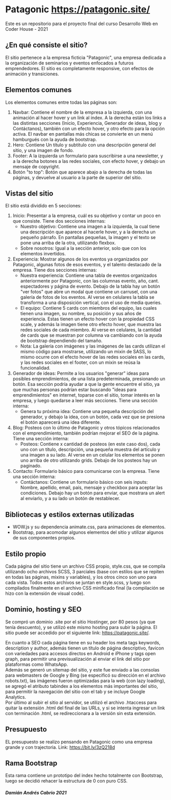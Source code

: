 # Patagonic https://patagonic.site/
Este es un repositorio para el proyecto final del curso Desarrollo Web en Coder House - 2021

## ¿En qué consiste el sitio?
El sitio pertenece a la empresa ficticia "Patagonic", una empresa dedicada a la organización de seminarios y eventos enfocados a futuros emprendedores. El sitio es completamente responsive, con efectos de animación y transiciones.

## Elementos comunes
Los elementos comunes entre todas las páginas son:
1. Navbar: Contiene el nombre de la empresa a la izquierda, con una animación al hacer hover y un link al index. A la derecha están los links a las distintas secciones (Inicio, Experiencia, Generador de ideas, blog y Contáctanos), también con un efecto hover, y otro efecto para la opción activa. El navbar en pantallas más chicas se convierte en un menú hamburgués con la ayuda de bootstrap.
2. Hero: Contiene Un título y subtitulo con una descripción general del sitio, y una imagen de fondo.
3. Footer: A la izquierda un formulario para suscribirse a una newsletter, y a la derecha botones a las redes sociales, con efecto hover, y debajo un mensaje de copyright.
4. Botón "to top": Botón que aparece abajo a la derecha de todas las páginas, y devuelve al usuario a la parte de superior del sitio.

## Vistas del sitio
El sitio está dividido en 5 secciones:
1. Inicio: Presentar a la empresa, cuál es su objetivo y contar un poco en que consiste. Tiene dos secciones internas:
    * Nuestro objetivo: Contiene una imagen a la izquierda, la cual tiene una descripción que aparece al hacerle hover, y a la derecha un pequeño párrafo. En pantallas pequeñas, la imagen y el texto se pone una arriba de la otra, utilizando flexbox.
    * Sobre nosotros: Igual a la sección anterior, solo que con los elementos invertidos.
2. Experiencia: Mostrar algunos de los eventos ya organizados por Patagonic, algunas fotos de esos eventos, y el talento destacado de la empresa. Tiene dos secciones internas:
    * Nuestra experiencia: Contiene una tabla de eventos organizados anteriormente por Patagonic, con las columnas evento, año, cant. espectadores y página de evento. Debajo de la tabla hay un botón "ver fotos" que abre un modal que contiene un carrusel, con una galería de fotos de los eventos. Al verse en celulares la tabla se transforma a una disposición vertical, con el uso de media queries.
    * El equipo: Contiene 5 cards con miembros del equipo, las cuales tienen una imagen, su nombre, su posición y sus años de experiencia. Estas tienen un efecto hover con la propiedad CSS scale, y además la imagen tiene otro efecto hover, que muestra las redes sociales de cada miembro. Al verse en celulares, la cantidad de cards que se muestran por columna va cambiando con la ayuda de bootstrap dependiendo del tamaño.
    * Nota: La galería con imágenes y las imágenes de las cards utilizan el mismo código para mostrarse, utilizando un mixin de SASS, lo mismo ocurre con el efecto hover de las redes sociales en las cards, y las redes sociales en el footer, con un mixin se reúsa la funcionalidad.
3. Generador de ideas: Permite a los usuarios "generar" ideas para posibles emprendimientos, de una lista predeterminada, presionando un botón. Esa sección podría ayudar a que la gente encuentre el sitio, ya que muchas personas podrían estar buscando "ideas para emprendimientos" en internet, toparse con el sitio, tomar interés en la empresa, y luego quedarse a leer más secciones. Tiene una sección interna:
    * Genera tu próxima idea: Contiene una pequeña descripción del generador, y debajo la idea, con un botón, cada vez que se presiona el botón aparecerá una idea diferente.
4. Blog: Posteos con lo último de Patagonic y otros tópicos relacionados con el emprendimiento, también podrían mejorar el SEO de la página. Tiene una sección interna:
    * Posteos: Contiene x cantidad de posteos (en este caso dos), cada uno con un título, descripción, una pequeña muestra del artículo y una imagen a su lado. Al verse en un celular los elementos se ponen uno arriba de otro utilizando grids. Debajo de los posteos hay un paginado.
6. Contacto: Formulario básico para comunicarse con la empresa. Tiene una sección interna:
    * Contáctanos: Contiene un formulario básico con seis inputs: Nombre, apellido, email, país, mensaje y checkbox para aceptar las condiciones. Debajo hay un botón para enviar, que mostrara un alert al enviarlo, y a su lado un botón de restablecer.

## Bibliotecas y estilos externas utilizadas
- WOW.js y su dependencia animate.css, para animaciones de elementos.
- Bootstrap, para acomodar algunos elementos del sitio y utilizar algunos de sus componentes propios.

## Estilo propio
Cada página del sitio tiene un archivo CSS propio, style.css, que se compila utilizando ocho archivos SCSS, 3 parciales (base con estilos que se repiten en todas las páginas, mixins y variables), y los otros cinco son uno para cada vista. Todos estos archivos se juntan en style.scss, y luego son compilados finalmente en el archivo CSS minificado final (la compilación se hizo con la extensión de visual code).

## Dominio, hosting y SEO
Se compró un dominio .site por el sitio Hostinger, por 80 pesos (ya que tenía descuento), y se utilizó este mismo hosting para subir la página. El sitio puede ser accedido por el siguiente link: https://patagonic.site/.

En cuanto a SEO cada página tiene en su header los meta tags keywords, description y author, además tienen un título de página descriptivo, favicon con variedades para accesos directos en Android e iPhone y tags open graph, para permitir una previsualización al enviar el link del sitio por plataformas como WhatsApp.\
Además se generó un sitemap del sitio, y este fue enviado a las consolas para webmasters de Google y Bing (se especificó su dirección en el archivo robots.txt), las imágenes fueron optimizadas para la web (con lazy loading), se agregó el atributo tabindex a los elementos más importantes del sitio, para permitir la navegación del sitio con el tab y se incluye Google Analytics.\
Por último al subir el sitio al servidor, se utilizó el archivo .htaccess para quitar la extensión .html del final de las URLs, y si se intenta ingresar un link con terminación .html, se redireccionara a la versión sin esta extensión.

## Presupuesto
EL presupuesto se realizo pensando en Patagonic como una empresa grande y con trajectoria. Link: https://bit.ly/3zQ218d

## Rama Bootstrap
Esta rama contiene un prototipo del index hecho totalmente con Bootstrap, luego se decidió rehacer la estructura de 0 con puro CSS.

##### Damián Andrés Cabrio 2021
